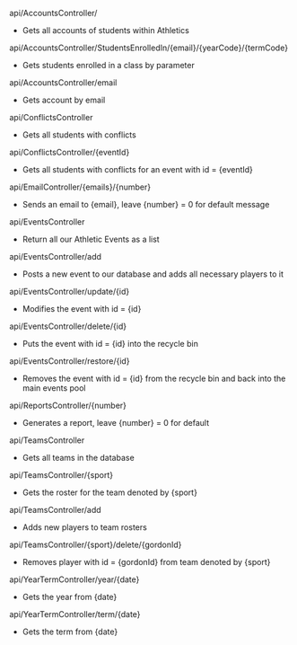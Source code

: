api/AccountsController/
 - Gets all accounts of students within Athletics

api/AccountsController/StudentsEnrolledIn/{email}/{yearCode}/{termCode}
 - Gets students enrolled in a class by parameter

api/AccountsController/email
 - Gets account by email

api/ConflictsController
 - Gets all students with conflicts

api/ConflictsController/{eventId}
 - Gets all students with conflicts for an event with id = {eventId}

api/EmailController/{emails}/{number}
 - Sends an email to {email}, leave {number} = 0 for default message

api/EventsController
 - Return all our Athletic Events as a list

api/EventsController/add
 - Posts a new event to our database and adds all necessary players to it

api/EventsController/update/{id}
 - Modifies the event with id = {id}

api/EventsController/delete/{id}
 - Puts the event with id = {id} into the recycle bin

api/EventsController/restore/{id}
 - Removes the event with id = {id} from the recycle bin and back into the main events pool

api/ReportsController/{number}
 - Generates a report, leave {number} = 0 for default

api/TeamsController
 - Gets all teams in the database

api/TeamsController/{sport}
 - Gets the roster for the team denoted by {sport}

api/TeamsController/add
 - Adds new players to team rosters

api/TeamsController/{sport}/delete/{gordonId}
 - Removes player with id = {gordonId} from team denoted by {sport}

api/YearTermController/year/{date}
 - Gets the year from {date}

api/YearTermController/term/{date}
 - Gets the term from {date}


